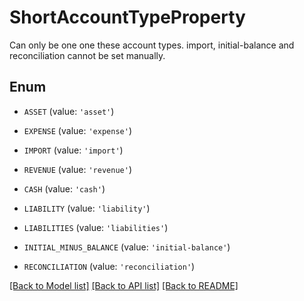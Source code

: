 # ShortAccountTypeProperty

Can only be one one these account types. import, initial-balance and reconciliation cannot be set manually.

## Enum

* `ASSET` (value: `'asset'`)

* `EXPENSE` (value: `'expense'`)

* `IMPORT` (value: `'import'`)

* `REVENUE` (value: `'revenue'`)

* `CASH` (value: `'cash'`)

* `LIABILITY` (value: `'liability'`)

* `LIABILITIES` (value: `'liabilities'`)

* `INITIAL_MINUS_BALANCE` (value: `'initial-balance'`)

* `RECONCILIATION` (value: `'reconciliation'`)

[[Back to Model list]](../README.md#documentation-for-models) [[Back to API list]](../README.md#documentation-for-api-endpoints) [[Back to README]](../README.md)


